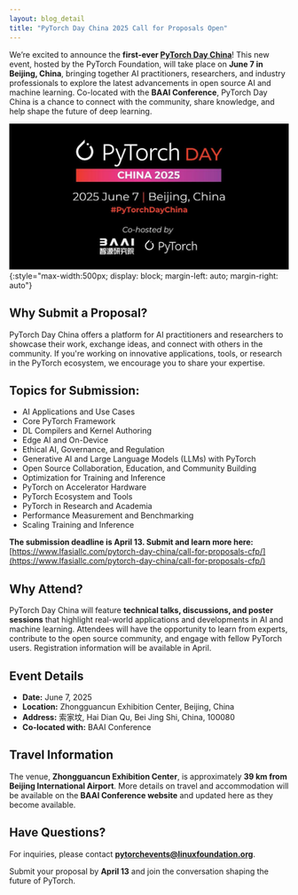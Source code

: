 ```yaml
---
layout: blog_detail
title: "PyTorch Day China 2025 Call for Proposals Open"
---
```


We’re excited to announce the **first-ever [PyTorch Day China](https://www.lfasiallc.com/pytorch-day-china/)**! This new event, hosted by the PyTorch Foundation, will take place on **June 7 in Beijing, China**, bringing together AI practitioners, researchers, and industry professionals to explore the latest advancements in open source AI and machine learning. Co-located with the **BAAI Conference**, PyTorch Day China is a chance to connect with the community, share knowledge, and help shape the future of deep learning.


![PyTorch Day China 2025 Call for Proposals Open](/assets/images/pt-day-china-2025-cfp.jpg){:style="max-width:500px; display: block; margin-left: auto; margin-right: auto"}


## Why Submit a Proposal?

PyTorch Day China offers a platform for AI practitioners and researchers to showcase their work, exchange ideas, and connect with others in the community. If you're working on innovative applications, tools, or research in the PyTorch ecosystem, we encourage you to share your expertise.


## Topics for Submission:



* AI Applications and Use Cases
* Core PyTorch Framework
* DL Compilers and Kernel Authoring
* Edge AI and On-Device
* Ethical AI, Governance, and Regulation
* Generative AI and Large Language Models (LLMs) with PyTorch
* Open Source Collaboration, Education, and Community Building
* Optimization for Training and Inference
* PyTorch on Accelerator Hardware
* PyTorch Ecosystem and Tools
* PyTorch in Research and Academia
* Performance Measurement and Benchmarking
* Scaling Training and Inference

**The submission deadline is April 13. Submit and learn more here:** [https://www.lfasiallc.com/pytorch-day-china/call-for-proposals-cfp/](https://www.lfasiallc.com/pytorch-day-china/call-for-proposals-cfp/)


## Why Attend?

PyTorch Day China will feature **technical talks, discussions, and poster sessions** that highlight real-world applications and developments in AI and machine learning. Attendees will have the opportunity to learn from experts, contribute to the open source community, and engage with fellow PyTorch users. Registration information will be available in April.


## Event Details

* **Date:** June 7, 2025
* **Location:** Zhongguancun Exhibition Center, Beijing, China
* **Address:** 索家坟, Hai Dian Qu, Bei Jing Shi, China, 100080
* **Co-located with:** BAAI Conference


## Travel Information

The venue, **Zhongguancun Exhibition Center**, is approximately **39 km from Beijing International Airport**. More details on travel and accommodation will be available on the **BAAI Conference website** and updated here as they become available.


## Have Questions?

For inquiries, please contact **pytorchevents@linuxfoundation.org**.

Submit your proposal by **April 13** and join the conversation shaping the future of PyTorch.
